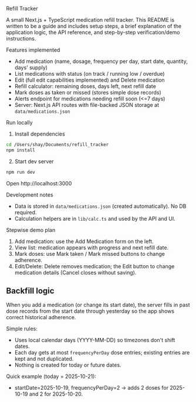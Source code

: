 Refill Tracker

A small Next.js + TypeScript medication refill tracker. This README is written to be a guide and includes setup steps, a brief explanation of the application logic, the API reference, and step-by-step verification/demo instructions.

Features implemented

- Add medication (name, dosage, frequency per day, start date, quantity, days' supply)
- List medications with status (on track / running low / overdue)
- Edit (full edit capabilities implemented) and Delete medication
- Refill calculator: remaining doses, days left, next refill date
- Mark doses as taken or missed (stores simple dose records)
- Alerts endpoint for medications needing refill soon (<=7 days)
- Server: Next.js API routes with file-backed JSON storage at `data/medications.json`

Run locally

1. Install dependencies

```bash
cd /Users/shay/Documents/refill_tracker
npm install
```

2. Start dev server

```bash
npm run dev
```

Open http://localhost:3000

Development notes

- Data is stored in `data/medications.json` (created automatically). No DB required.
- Calculation helpers are in `lib/calc.ts` and used by the API and UI.

Stepwise demo plan

1. Add medication: use the Add Medication form on the left.
2. View list: medication appears with progress and next refill date.
3. Mark doses: use Mark taken / Mark missed buttons to change adherence.
4. Edit/Delete: Delete removes medication; the Edit button to change medication details (Cancel closes without saving).

## Backfill logic

When you add a medication (or change its start date), the server fills in past dose records from the start date through yesterday so the app shows correct historical adherence.

Simple rules:

- Uses local calendar days (YYYY-MM-DD) so timezones don't shift dates.
- Each day gets at most `frequencyPerDay` dose entries; existing entries are kept and not duplicated.
- Nothing is created for today or future dates.

Quick example (today = 2025-10-21):

- startDate=2025-10-19, frequencyPerDay=2 → adds 2 doses for 2025-10-19 and 2 for 2025-10-20.
